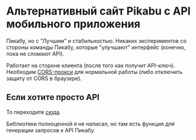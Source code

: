 # Альтернативный сайт Pikabu с API мобильного приложения

Пикабу, но с "Лучшим" и стабильностью. Никаких экспериментов со стороны команды Пикабу, 
которые "улучшают" интерфейс (конечно, пока не сломают API).

Работает на стороне клиента (после того как получит API-ключ). Необходим [CORS-прокси](https://github.com/PyXiion/PikabuAPIProxy) для нормальной работы 
(либо отключить защиту от CORS в браузере).

## Если хотите просто API

То переходите [сюда](https://github.com/PyXiion/Pikabu/blob/master/pukabu/static/js/pikabu/api.mjs).

Библиотеки полноценной я не написал, но там есть функция для генерации запросов к API Пикабу.